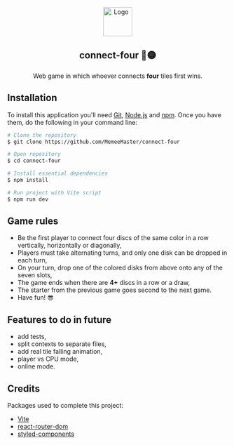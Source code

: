 <div  align="center">
<a  href="https://github.com/MemeeMaster/connect-four">
<img  src="/src/assets/images/logo.png"  alt="Logo"  width="66"  height="66">
</a>
<h2>connect-four 🔴🟡</h2>
<p>
Web game in which whoever connects <strong>four</strong> tiles first wins.
</div>

## Installation
To install this application you'll need [Git](https://git-scm.com/), [Node.js](https://nodejs.org/en/) and [npm](https://www.npmjs.com/). 
Once you have them, do the following in your command line:
```bash
# Clone the repository
$ git clone https://github.com/MemeeMaster/connect-four

# Open repository
$ cd connect-four

# Install essential dependencies
$ npm install

# Run project with Vite script
$ npm run dev
```
## Game rules
- Be the first player to connect four discs of the same color in a row vertically, horizontally or diagonally,
- Players must take alternating turns, and only one disk can be dropped in each turn,
- On your turn, drop one of the colored disks from above onto any of the seven slots,
- The game ends when there are <strong>4+</strong> discs in a row or a draw,
- The starter from the previous game goes second to the next game.
- Have fun! :sunglasses:

## Features to do in future
- add tests,
- split contexts to separate files,
- add real tile falling animation,
- player vs CPU mode,
- online mode.

## Credits
Packages used to complete this project:
- [Vite](https://vitejs.dev/)
- [react-router-dom](https://github.com/remix-run/react-router)
- [styled-components](https://styled-components.com/)
